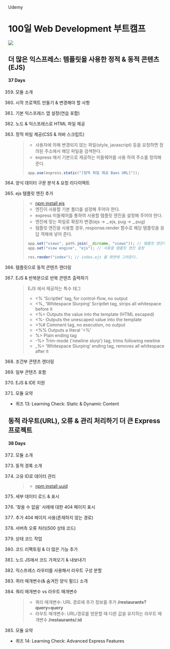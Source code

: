 Udemy

# 100일 Web Development 부트캠프

[<img src="https://img.shields.io/badge/github-%23121011.svg?style=for-the-badge&logo=github&logoColor=white" />](https://github.com/academind/100-days-of-web-development/)

## 더 많은 익스프레스: 템플릿을 사용한 정적 & 동적 콘텐츠(EJS)

#### 37 Days

359. 모듈 소개
360. 시작 프로젝트 만들기 & 변경해야 할 사항
361. 기본 익스프레스 앱 설정(연습 포함)
362. 노드 & 익스프레스로 HTML 파일 제공
363. 정적 파일 제공(CSS & 자바 스크립트)

     > - 사용자에 의해 변경되지 않는 파일(style, javascript) 등을 요청하면 정의된 주소에서 해당 파일을 검색한다.
     > - express 에서 기본으로 제공하는 미들웨어를 사용 하여 주소를 정의해 준다.
     >
     > ```javascript
     > app.use(express.static("[정적 파일 제공 Baes URL]"));
     > ```

364. 양식 데이터 구문 분석 & 요청 리다이렉트
365. ejs 템플릿 엔진 추가

     > - [npm install ejs](https://ejs.co/)
     > - 엔진이 사용할 기본 폴더를 설정해 주어야 한다.
     > - express 미들웨어를 통하여 사용할 템플릿 엔진을 설정해 주어야 한다.
     > - 엔진에 맞는 파일로 확장자 변경(ejs -> _.ejs, pug -> _.pug)
     > - 템플릿 엔진을 사용할 경우, response.render 함수로 해당 템플릿을 응답 객체에 넣어 준다.
     >
     > ```javascript
     > app.set("views", path.join(__dirname, "views")); // 템플릿 엔진의 기본이 되는 위치를 설정
     > app.set("view engine", "ejs"); // 사용할 템플릿 엔진 설정
     >
     > res.render("index"); // index.ejs 를 화면에 그려준다.
     > ```

366. 템플릿으로 동적 콘텐츠 렌더링
367. EJS & 반복문으로 반복 콘텐츠 출력하기

     > EJS 에서 제공하는 특수 태그
     >
     > - <% 'Scriptlet' tag, for control-flow, no output
     > - <%\_ ‘Whitespace Slurping’ Scriptlet tag, strips all whitespace before it
     > - <%= Outputs the value into the template (HTML escaped)
     > - <%- Outputs the unescaped value into the template
     > - <%# Comment tag, no execution, no output
     > - <%% Outputs a literal '<%'
     > - %> Plain ending tag
     > - -%> Trim-mode ('newline slurp') tag, trims following newline
     > - \_%> ‘Whitespace Slurping’ ending tag, removes all whitespace after it

368. 조건부 콘텐츠 렌더링
369. 일부 콘텐츠 포함
370. EJS & IDE 지원
371. 모듈 요약

- 퀴즈 13: Learning Check: Static & Dynamic Content

## 동적 라우트(URL), 오류 & 관리 처리하기 더 큰 Express 프로젝트

#### 38 Days

372. 모듈 소개
373. 동적 경록 소개
374. 고유 ID로 데이터 관리
     > - [npm install uuid](https://github.com/uuidjs/uuid)
375. 세부 데이터 로드 & 표시
376. '찾을 수 없음' 사례에 대한 404 페이지 표시
377. 추가 404 페이지 사용(존재하지 않는 경로)
378. 서버측 오류 처리(500 상태 코드)
379. 상태 코드 작업
380. 코드 리팩토링 & 더 많은 기능 추가
381. 노드 JS에서 코드 가져오기 & 내보내기
382. 익스프레스 라우터를 사용해서 라우트 구성 분할
383. 퀴러 매개변수(& 숨겨진 양식 필드) 소개
384. 쿼리 매개변수 vs 라우트 매개변수

     > - 쿼리 매개변수: URL 경로에 추가 정보를 추가 <strong>/restaurants?query=query</strong>
     > - 라우트 매개변수: URL/경로를 방문할 때 다른 값을 유지하는 라우트 매개변수 <strong>/restaurants/:id</strong>

385. 모듈 요약

- 퀴즈 14: Learning Check: Advanced Express Features
